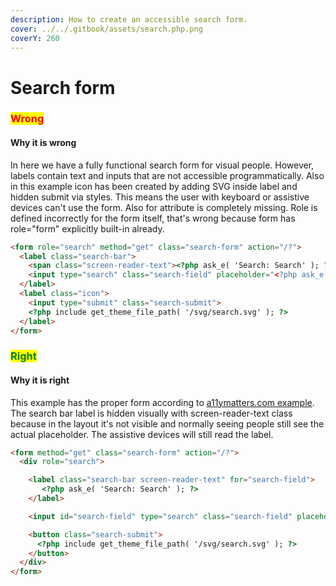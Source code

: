 ```yaml
---
description: How to create an accessible search form.
cover: ../../.gitbook/assets/search.php.png
coverY: 260
---
```


# Search form

### <mark style="color:red;">**Wrong**</mark>

#### Why it is wrong

In here we have a fully functional search form for visual people. However, labels contain text and inputs that are not accessible programmatically. Also in this example icon has been created by adding SVG inside label and hidden submit via styles. This means the user with keyboard or assistive devices can't use the form. Also for attribute is completely missing. Role is defined incorrectly for the form itself, that's wrong because form has role="form" explicitly built-in already.

```html
<form role="search" method="get" class="search-form" action="/?">
  <label class="search-bar">
    <span class="screen-reader-text"><?php ask_e( 'Search: Search' ); ?></span>
    <input type="search" class="search-field" placeholder="<?php ask_e( 'Search: Search' ); ?>" value="" name="s">
  </label>
  <label class="icon">
    <input type="submit" class="search-submit">
    <?php include get_theme_file_path( '/svg/search.svg' ); ?>
  </label>
</form>
```

### <mark style="color:green;">**Right**</mark>

#### Why it is right

This example has the proper form according to [a11ymatters.com example](https://www.a11ymatters.com/pattern/accessible-search/). The search bar label is hidden visually with screen-reader-text class because in the layout it's not visible and normally seeing people still see the actual placeholder. The assistive devices will still read the label.

```html
<form method="get" class="search-form" action="/?">
  <div role="search">

    <label class="search-bar screen-reader-text" for="search-field">
       <?php ask_e( 'Search: Search' ); ?>
    </label>

    <input id="search-field" type="search" class="search-field" placeholder="<?php ask_e( 'Search: Search' ); ?>" value="" name="s">

    <button class="search-submit">
      <?php include get_theme_file_path( '/svg/search.svg' ); ?>
    </button>
  </div>
</form>
```
